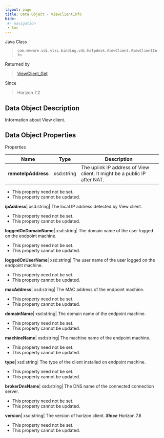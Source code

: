 ```yaml
---
layout: page
title: Data Object - ViewClientInfo
hide:
 #- navigation
 - toc
---
```






Java Class  
> `com.vmware.vdi.vlsi.binding.vdi.helpdesk.ViewClient.ViewClientInfo`

Returned by  
> [ViewClient_Get](vdi.helpdesk.ViewClient.md#get)

Since  
> Horizon 7.2


## Data Object Description 

Information about View client. 

## Data Object Properties

Properties

Name |  Type |  Description   
---|---|---  
**remoteIpAddress**|  xsd:string|  The uplink IP address of View client. It might be a public IP after NAT.   


 * This property need not be set.
 * This property cannot be updated.

  
**ipAddress**|  xsd:string|  The local IP address detected by View client.   


 * This property need not be set.
 * This property cannot be updated.

  
**loggedOnDomainName**|  xsd:string|  The domain name of the user logged on the endpoint machine.   


 * This property need not be set.
 * This property cannot be updated.

  
**loggedOnUserName**|  xsd:string|  The user name of the user logged on the endpoint machine.   


 * This property need not be set.
 * This property cannot be updated.

  
**macAddress**|  xsd:string|  The MAC address of the endpoint machine.   


 * This property need not be set.
 * This property cannot be updated.

  
**domainName**|  xsd:string|  The domain name of the endpoint machine.   


 * This property need not be set.
 * This property cannot be updated.

  
**machineName**|  xsd:string|  The machine name of the endpoint machine.   


 * This property need not be set.
 * This property cannot be updated.

  
**type**|  xsd:string|  The type of the client installed on endpoint machine.   


 * This property need not be set.
 * This property cannot be updated.

  
**brokerDnsName**|  xsd:string|  The DNS name of the connected connection server.   


 * This property need not be set.
 * This property cannot be updated.

  
**version**|  xsd:string|  The version of horizon client.  **_Since_** Horizon 7.8  


 * This property need not be set.
 * This property cannot be updated.

  
  
  
   
  
  
